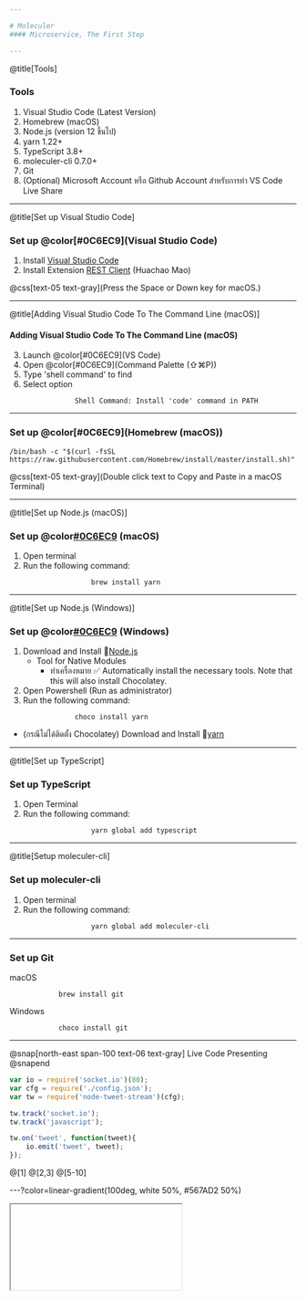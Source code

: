 ```yaml
---

# Moleculer
#### Microservice, The First Step

---
```

@title[Tools]

### Tools
1. Visual Studio Code (Latest Version)
2. Homebrew (macOS)
3. Node.js (version 12 ขึ้นไป)
4. yarn 1.22+
5. TypeScript 3.8+
6. moleculer-cli 0.7.0+
7. Git
8. (Optional) Microsoft Account หรือ Github Account สำหรับการทำ VS Code Live Share

---
@title[Set up Visual Studio Code]

### Set up @color[#0C6EC9](Visual Studio Code)

1. Install [Visual Studio Code](https://code.visualstudio.com/download)
2. Install Extension [REST Client](https://marketplace.visualstudio.com/items?itemName=humao.rest-client) (Huachao Mao)

@css[text-05 text-gray](Press the Space or Down key for macOS.)

---
@title[Adding Visual Studio Code To The Command Line (macOS)]

#### Adding Visual Studio Code To The Command Line (macOS)
3. Launch @color[#0C6EC9](VS Code)
4. Open @color[#0C6EC9](Command Palette &#40;⇧⌘P&#41;)
5. Type 'shell command' to find
6. Select option

```
                Shell Command: Install 'code' command in PATH
```

---

### Set up @color[#0C6EC9](Homebrew &#40;macOS&#41;)

```
/bin/bash -c "$(curl -fsSL https://raw.githubusercontent.com/Homebrew/install/master/install.sh)"
```
@css[text-05 text-gray](Double click text to Copy and Paste in a macOS Terminal)

---
@title[Set up Node.js (macOS)]

### Set up @color[#0C6EC9](Node.js) (macOS)

1. Open terminal
2. Run the following command:
```
                    brew install yarn
```

---
@title[Set up Node.js (Windows)]

### Set up @color[#0C6EC9](Node.js) (Windows)

1. Download and Install 🔗[Node.js](https://nodejs.org/en/download/)
    - Tool for Native Modules
        - ทำเครื่องหมาย ✅ Automatically install the necessary tools. Note that this will also install Chocolatey.
2. Open Powershell (Run as administrator)
3. Run the following command:

```
                choco install yarn
```

- (กรณีไม่ได้ติดตั้ง Chocolatey) Download and Install 🔗[yarn](https://classic.yarnpkg.com/en/docs/install#windows-stable)

---
@title[Set up TypeScript]

### Set up TypeScript

1. Open Terminal
2. Run the following command:

```
                    yarn global add typescript
```

---
@title[Setup moleculer-cli]

### Set up moleculer-cli

1. Open terminal
2. Run the following command:

```
                    yarn global add moleculer-cli
```

---

### Set up Git

macOS
```
            brew install git
```

Windows

```
            choco install git
```

---
@snap[north-east span-100 text-06 text-gray]
Live Code Presenting
@snapend

```js
var io = require('socket.io')(80);
var cfg = require('./config.json');
var tw = require('node-tweet-stream')(cfg);

tw.track('socket.io');
tw.track('javascript');

tw.on('tweet', function(tweet){
    io.emit('tweet', tweet);
});
```

@[1]
@[2,3]
@[5-10]

---?color=linear-gradient(100deg, white 50%, #567AD2 50%)

<iframe class="stretch" data-src="https://codesandbox.io/s/github/moleculerjs/sandbox-moleculer-api-routing/tree/master/?fontsize=14"></iframe>